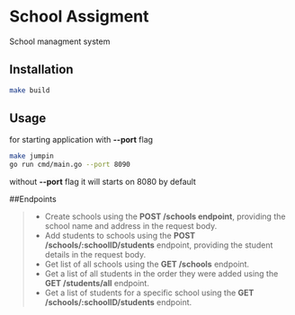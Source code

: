 # School Assigment

School managment system

## Installation

```bash
make build
```

## Usage

for starting application with **--port** flag
```bash
make jumpin
go run cmd/main.go --port 8090
```
without **--port** flag it will starts on 8080 by default

##Endpoints

>
> -  Create schools using the **POST /schools endpoint**, providing the school name and address in the request body.
> - Add students to schools using the **POST /schools/:schoolID/students** endpoint, providing the student details in the request body.
>- Get list of all schools using the **GET /schools** endpoint.
>- Get a list of all students in the order they were added using the **GET /students/all** endpoint.
>- Get a list of students for a specific school using the **GET /schools/:schoolID/students** endpoint.